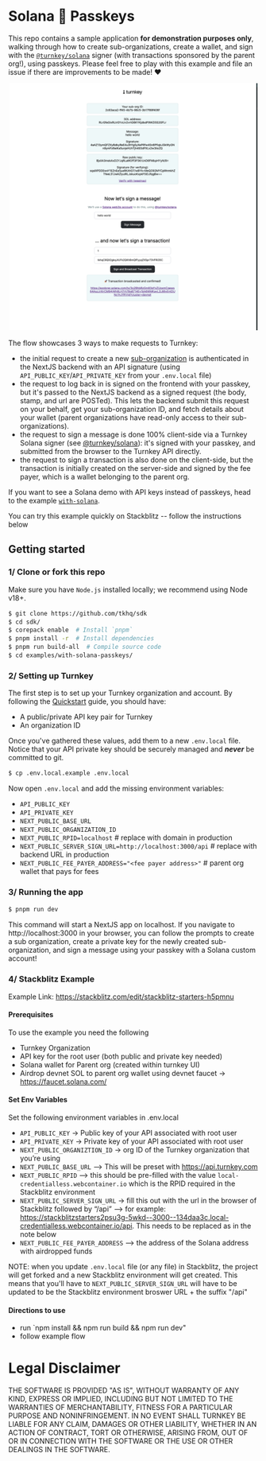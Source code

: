 # Solana 🤝 Passkeys

This repo contains a sample application **for demonstration purposes only**, walking through how to create sub-organizations, create a wallet, and sign with the [`@turnkey/solana`](https://github.com/tkhq/sdk/tree/main/packages/solana) signer (with transactions sponsored by the parent org!), using passkeys. Please feel free to play with this example and file an issue if there are improvements to be made! ❤️

<p style="text-align:center">
    <img src="./img/demo.png" width="500"/>
</p>

The flow showcases 3 ways to make requests to Turnkey:

- the initial request to create a new [sub-organization](https://docs.turnkey.com/getting-started/sub-organizations) is authenticated in the NextJS backend with an API signature (using `API_PUBLIC_KEY`/`API_PRIVATE_KEY` from your `.env.local` file)
- the request to log back in is signed on the frontend with your passkey, but it's passed to the NextJS backend as a signed request (the body, stamp, and url are POSTed). This lets the backend submit this request on your behalf, get your sub-organization ID, and fetch details about your wallet (parent organizations have read-only access to their sub-organizations).
- the request to sign a message is done 100% client-side via a Turnkey Solana signer (see [@turnkey/solana](https://github.com/tkhq/sdk/tree/main/packages/solana)): it's signed with your passkey, and submitted from the browser to the Turnkey API directly.
- the request to sign a transaction is also done on the client-side, but the transaction is initially created on the server-side and signed by the fee payer, which is a wallet belonging to the parent org.

If you want to see a Solana demo with API keys instead of passkeys, head to the example [`with-solana`](https://github.com/tkhq/sdk/tree/main/examples/with-solana).

You can try this example quickly on Stackblitz -- follow the instructions below

## Getting started

### 1/ Clone or fork this repo

Make sure you have `Node.js` installed locally; we recommend using Node v18+.

```bash
$ git clone https://github.com/tkhq/sdk
$ cd sdk/
$ corepack enable  # Install `pnpm`
$ pnpm install -r  # Install dependencies
$ pnpm run build-all  # Compile source code
$ cd examples/with-solana-passkeys/
```

### 2/ Setting up Turnkey

The first step is to set up your Turnkey organization and account. By following the [Quickstart](https://docs.turnkey.com/getting-started/quickstart) guide, you should have:

- A public/private API key pair for Turnkey
- An organization ID

Once you've gathered these values, add them to a new `.env.local` file. Notice that your API private key should be securely managed and **_never_** be committed to git.

```bash
$ cp .env.local.example .env.local
```

Now open `.env.local` and add the missing environment variables:

- `API_PUBLIC_KEY`
- `API_PRIVATE_KEY`
- `NEXT_PUBLIC_BASE_URL`
- `NEXT_PUBLIC_ORGANIZATION_ID`
- `NEXT_PUBLIC_RPID=localhost` # replace with domain in production
- `NEXT_PUBLIC_SERVER_SIGN_URL=http://localhost:3000/api` # replace with backend URL in production
- `NEXT_PUBLIC_FEE_PAYER_ADDRESS="<fee payer address>"` # parent org wallet that pays for fees

### 3/ Running the app

```bash
$ pnpm run dev
```

This command will start a NextJS app on localhost. If you navigate to http://localhost:3000 in your browser, you can follow the prompts to create a sub organization, create a private key for the newly created sub-organization, and sign a message using your passkey with a Solana custom account!

### 4/ Stackblitz Example

Example Link: https://stackblitz.com/edit/stackblitz-starters-h5pmnu

#### Prerequisites

To use the example you need the following

- Turnkey Organization
- API key for the root user (both public and private key needed)
- Solana wallet for Parent org (created within turnkey UI)
- Airdrop devnet SOL to parent org wallet using devnet faucet → https://faucet.solana.com/

#### Set Env Variables

Set the following environment variables in .env.local

- `API_PUBLIC_KEY` → Public key of your API associated with root user
- `API_PRIVATE_KEY` → Private key of your API associated with root user
- `NEXT_PUBLIC_ORGANIZTION_ID` → org ID of the Turnkey organization that you’re using
- `NEXT_PUBLIC_BASE_URL` --> This will be preset with https://api.turnkey.com
- `NEXT_PUBLIC_RPID` --> this should be pre-filled with the value `local-credentialless.webcontainer.io` which is the RPID required in the Stackblitz environment
- `NEXT_PUBLIC_SERVER_SIGN_URL` → fill this out with the url in the browser of Stackblitz followed by “/api” --> for example: https://stackblitzstarters2psu3g-5wkd--3000--134daa3c.local-credentialless.webcontainer.io/api. This needs to be replaced as in the note below
- `NEXT_PUBLIC_FEE_PAYER_ADDRESS` --> the address of the Solana address with airdropped funds

NOTE: when you update `.env.local` file (or any file) in Stackblitz, the project will get forked and a new Stackblitz environment will get created. This means that you'll have to `NEXT_PUBLIC_SERVER_SIGN_URL` will have to be updated to be the Stackblitz environment broswer URL + the suffix "/api"

#### Directions to use

- run `npm install && npm run build && npm run dev"
- follow example flow

# Legal Disclaimer

THE SOFTWARE IS PROVIDED "AS IS", WITHOUT WARRANTY OF ANY KIND, EXPRESS OR IMPLIED, INCLUDING BUT NOT LIMITED TO THE WARRANTIES OF MERCHANTABILITY, FITNESS FOR A PARTICULAR PURPOSE AND NONINFRINGEMENT. IN NO EVENT SHALL TURNKEY BE LIABLE FOR ANY CLAIM, DAMAGES OR OTHER LIABILITY, WHETHER IN AN ACTION OF CONTRACT, TORT OR OTHERWISE, ARISING FROM, OUT OF OR IN CONNECTION WITH THE SOFTWARE OR THE USE OR OTHER DEALINGS IN THE SOFTWARE.
